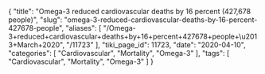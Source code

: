 {
    "title": "Omega-3 reduced cardiovascular deaths by 16 percent (427,678 people)",
    "slug": "omega-3-reduced-cardiovascular-deaths-by-16-percent-427678-people",
    "aliases": [
        "/Omega-3+reduced+cardiovascular+deaths+by+16+percent+427678+people+\u2013+March+2020",
        "/11723"
    ],
    "tiki_page_id": 11723,
    "date": "2020-04-10",
    "categories": [
        "Cardiovascular",
        "Mortality",
        "Omega-3"
    ],
    "tags": [
        "Cardiovascular",
        "Mortality",
        "Omega-3"
    ]
}